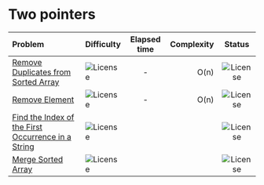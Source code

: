 # Two pointers

| Problem                                                                                                                                                                                        | Difficulty                                              | Elapsed time | Complexity |                         Status                          |
|:-----------------------------------------------------------------------------------------------------------------------------------------------------------------------------------------------|:--------------------------------------------------------|:------------:|-----------:|:-------------------------------------------------------:|
| [Remove Duplicates from Sorted Array](https://leetcode.com/problems/remove-duplicates-from-sorted-array)                                                                                       | ![License](https://img.shields.io/badge/Easy-greenblue) |      -       |       O(n) | ![License](https://img.shields.io/badge/Done-greenblue) |
| [Remove Element](https://leetcode.com/problems/remove-element/description/?envType=problem-list-v2&envId=two-pointers)                                                                         | ![License](https://img.shields.io/badge/Easy-greenblue) |      -       |       O(n) | ![License](https://img.shields.io/badge/Done-greenblue) |
| [Find the Index of the First Occurrence in a String](https://leetcode.com/problems/find-the-index-of-the-first-occurrence-in-a-string/description/?envType=problem-list-v2&envId=two-pointers) | ![License](https://img.shields.io/badge/Easy-greenblue) |              |            |   ![License](https://img.shields.io/badge/Todo-gray)    |
| [Merge Sorted Array](https://leetcode.com/problems/merge-sorted-array/description/?envType=problem-list-v2&envId=two-pointers)                                                                 | ![License](https://img.shields.io/badge/Easy-greenblue) |              |            |   ![License](https://img.shields.io/badge/Todo-gray)    |
